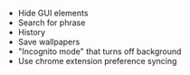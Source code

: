 - Hide GUI elements
- Search for phrase
- History
- Save wallpapers
- "Incognito mode" that turns off background
- Use chrome extension preference syncing